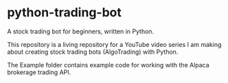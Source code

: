 # python-trading-bot
A stock trading bot for beginners, written in Python.

This repository is a living repository for a YouTube video series I am making about creating stock trading bots (AlgoTrading) with Python. 

The Example folder contains example code for working with the Alpaca brokerage trading API.
